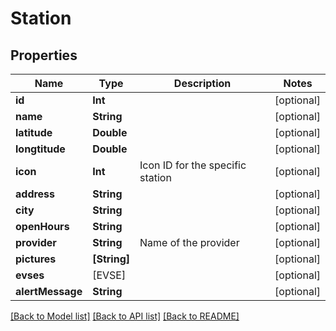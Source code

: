 # Station

## Properties
Name | Type | Description | Notes
------------ | ------------- | ------------- | -------------
**id** | **Int** |  | [optional] 
**name** | **String** |  | [optional] 
**latitude** | **Double** |  | [optional] 
**longtitude** | **Double** |  | [optional] 
**icon** | **Int** | Icon ID for the specific station | [optional] 
**address** | **String** |  | [optional] 
**city** | **String** |  | [optional] 
**openHours** | **String** |  | [optional] 
**provider** | **String** | Name of the provider | [optional] 
**pictures** | **[String]** |  | [optional] 
**evses** | [EVSE] |  | [optional] 
**alertMessage** | **String** |  | [optional] 

[[Back to Model list]](../README.md#documentation-for-models) [[Back to API list]](../README.md#documentation-for-api-endpoints) [[Back to README]](../README.md)


